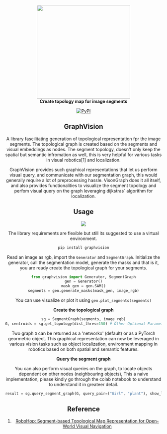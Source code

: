 
<div align="center" style="margin-bottom: 0;">
  <img src="https://github.com/mishra-18/VisionGraph/assets/155224614/3dc9e22d-2479-4f69-be7a-d47a4baa134e" width="300">
</div>
<div align="center"><b>Create topology map for image segments</b>


[![PyPI](https://img.shields.io/badge/PyPI-V0.1.1-blue.svg)](https://pypi.org/project/graphvision/)


## GraphVision
A library fascilitating generation of topological representation fpr the image segments. The topological graph is created based on the segments and visual embeddings as nodes. The segment topology, doesn't only keep the spatial but semantic infromation as well, this is very helpful for various tasks in visual robotics[1] and localization. 

GraphVision provides such graphical representations that let us perform visual query, and communicate with our segmentation graph, this would generally require a lot of preprocessing hassle.
VisonGraph does it all itself, and also provides functionalities to visualize the segment topology and perfom visual query on the graph leveraging dijkstras` algorithm for localization.

## Usage
<div align="center" style="margin-bottom: 0;">
  <img src="https://github.com/mishra-18/VisionGraph/assets/155224614/cbd5f159-fa22-4914-85b3-91defae665ff">
</div>

The library requirements are flexible but still its suggested to use a virtual environment.
```python
pip install graphvision
```
Read an image as rgb, import the ```Generator``` and ```SegmentGraph```. Initialize the generator, call the segmentation model, generate the masks and that is it, you are ready create the topological graph for your segments.
```python
from graphvision import Generator, SegmentGraph
gen = Generator()
mask_gen = gen.SAM()
segments = gen.generate_masks(mask_gen, image_rgb)
```
You can use visualize or plot it using ```gen.plot_segments(segments)```

**Create the topological graph**
```python
sg = SegmentGraph(segments, image_rgb)
G, centroids = sg.get_topology(dist_thres=150) # Other Optional Parameters: area_percent, add_to_bbox
```

Two graph ```G``` can be returned as a 'networkx' (default) or as a PyTorch geormetric object. This graphical representation can now be leveraged in various vision tasks such as object localization, environment mapping in robotics based on both spatial and semantic features.

**Query the segment graph**

You can also perform visual queries on the graph, to locate objects dependent on other nodes (neighbouring objects), This a naive implementation, please kindly go through the colab notebook to understand to understand it in greateer detail.
```python
result = sg.query_segment_graph(G, query_pair=("Girl", "plant"), show_legend=True)
```
## Reference
1. [RoboHop: Segment-based Topological Map Representation for Open-World Visual Navigation
](https://oravus.github.io/RoboHop/)
